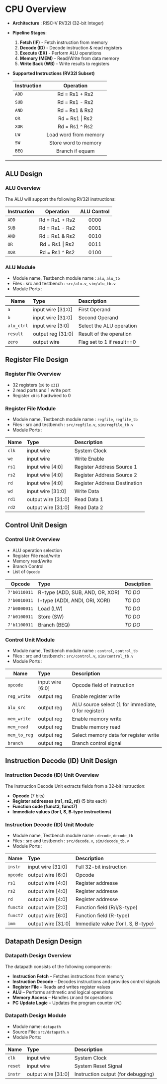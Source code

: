 # **CPU Overview**
-   **Architecture** : RISC-V RV32I (32-bit Integer)
-   **Pipeline Stages**:
    1.  **Fetch       (IF)**    - Fetch instruction from memory
    2.  **Decode      (ID)**    - Decode instruction & read registers
    3.  **Execute     (EX)**    - Perform ALU operations
    4.  **Memory      (MEM)**   - Read/Write from data memory
    5.  **Write Back  (WB)**    - Write results to registers

-   **Supported Instructions (RV32I Subset)**

    | Instruction       | Operation                 |
    |---                |:-:                        |
    |  `ADD`            | Rd = Rs1 + Rs2            |
    |  `SUB`            | Rd = Rs1 - Rs2            |
    |  `AND`            | Rd = Rs1 & Rs2            |
    |  `OR`             | Rd = Rs1 \| Rs2           |
    |  `XOR`            | Rd = Rs1 ^ Rs2            |
    |  `LW`             | Load word from memory     |
    |  `SW`             | Store word to memory      |
    |  `BEQ`            | Branch if equam           |

---

## **ALU Design**
### ALU Overview
The ALU will support the following RV32I instructions:

| Instruction       | Operation                 | ALU Control   |
|---                |:-:                        |:-:            |
|  `ADD`            | Rd = Rs1 + Rs2            | 0000          |
|  `SUB`            | Rd = Rs1 - Rs2            | 0001          |
|  `AND`            | Rd = Rs1 & Rs2            | 0010          |
|  `OR`             | Rd = Rs1 \| Rs2           | 0011          |
|  `XOR`            | Rd = Rs1 ^ Rs2            | 0100          |

### ALU Module
-   Module name, Testbench module name : `alu`, `alu_tb`
-   Files : src and testbench : `src/alu.v`, `sim/alu_tb.v` 
-   Module Ports :

| Name          | Type                 | Description                    |
|---            |:-                    |:-                              |
|  `a`          | input  wire [31:0]   | First Operand                  |
|  `b`          | input  wire [31:0]   | Second Operand                 |
|  `alu_ctrl`   | input  wire [3:0]    | Select the ALU operation       |
|  `result`     | output reg  [31:0]   | Result of the operation        |
|  `zero`       | output wire          | Flag set to 1 if result==0     |

## **Register File Design**
### Register File Overview
-   32 registers (`x0` to `x31`)
-   2 read ports and 1 write port
-   Register `x0` is hardwired to 0

### Register File Module
-   Module name, Testbench module name : `regfile`, `regfile_tb`
-   Files : src and testbench : `src/regfile.v`, `sim/regfile_tb.v` 
-   Module Ports :

| Name         | Type                 | Description                   |
|---           |:-                    |:-                             |
|  `clk`       | input  wire          | System Clock                  |
|  `we`        | input  wire          | Write Enable                  |
|  `rs1`       | input  wire [4:0]    | Register Address Source 1     |
|  `rs2`       | input  wire [4:0]    | Register Address Source 2     |
|  `rd`        | input  wire [4:0]    | Register Address Destination  |
|  `wd`        | input  wire [31:0]   | Write Data                    |
|  `rd1`       | output wire [31:0]   | Read Data 1                   |
|  `rd2`       | output wire [31:0]   | Read Data 2                   |


## **Control Unit Design**
### Control Unit Overview
-   ALU operation selection
-   Register File read/write
-   Memory read/write
-   Branch Control
-   List of `Opcode`

| Opcode                   | Type                                      | Desciption       |
|---                       |:-                                         |:-                |
|  `7'b0110011`            | R-type (ADD, SUB, AND, OR, XOR)           | *TO DO*          |
|  `7'b0010011`            | I-type (ADDI, ANDI, ORI, XORI)            | *TO DO*          |
|  `7'b0000011`            | Load (LW)                                 | *TO DO*          |
|  `7'b0100011`            | Store (SW)                                | *TO DO*          |
|  `7'b1100011`            | Branch (BEQ)                              | *TO DO*          |

### Control Unit Module
-   Module name, Testbench module name : `control`, `control_tb`
-   Files : src and testbench : `src/control.v`, `sim/control_tb.v`
-   Module Ports :

| Name             | Type                | Description                                          |
|---               |:-                   |:-                                                    |
|  `opcode`        | input  wire [6:0]   | Opcode field of instruction                          |
|  `reg_write`     | output reg          | Enable register write                                |
|  `alu_src`       | output reg          | ALU source select (1 for immediate, 0 for register)  |
|  `mem_write`     | output reg          | Enable memory write                                  |
|  `mem_read`      | output reg          | Enable memory read                                   |
|  `mem_to_reg`    | output reg          | Select memory data for register write                |
|  `branch`        | output reg          | Branch control signal                                |



## **Instruction Decode (ID) Unit Design**
### Instruction Decode (ID) Unit Overview
The Instruction Decode Unit extracts fields from a 32-bit instruction:
-   **Opcode** (7 bits)
-   **Register addresses (rs1, rs2, rd)** (5 bits each)
-   **Function code (funct3, funct7)**
-   **Immediate values (for I, S, B-type instructions)**


### Instruction Decode (ID) Unit Module
-   Module name, Testbench module name : `decode`, `decode_tb`
-   Files : src and testbench : `src/decode.v`, `sim/decode_tb.v`
-   Module Ports :

| Name        | Type                 | Description                          |
|---          |:-                    |:-                                    |
|  `instr`    | input  wire [31:0]   | Full 32-bit instruction              |
|  `opcode`   | output wire [6:0]    | Opcode                               |
|  `rs1`      | output wire [4:0]    | Register addresse                    |
|  `rs2`      | output wire [4:0]    | Register addresse                    |
|  `rd`       | output wire [4:0]    | Register addresse                    |
|  `funct3`   | output wire [2:0]    | Function field (R/I/S-type)          |
|  `funct7`   | output wire [6:0]    | Function field (R-type)              |
|  `imm`      | output wire [31:0]   | Immediate value (for I, S, B-type)   |



## **Datapath Design Design**
### Datapath Design Overview
The datapath consists of the following components:
-   **Instruction Fetch** – Fetches instructions from memory
-   **Instruction Decode** – Decodes instructions and provides control signals
-   **Register File** – Reads and writes register values
-   **ALU** – Performs arithmetic and logical operations
-   **Memory Access** – Handles `LW` and `SW` operations
-   **PC Update Logic** – Updates the program counter (`PC`)


### Datapath Design Module
-   Module name: `datapath`
-   Source File: `src/datapath.v`
-   Module Ports:

| Name        | Type                | Description                          |
|---          |:-                   |:-                                    |
|  `clk`      | input  wire         | System Clock                         |
|  `reset`    | input  wire         | System Reset Signal                  |
|  `instr`    | output wire [31:0]  | Instruction output (for debugging)   |

